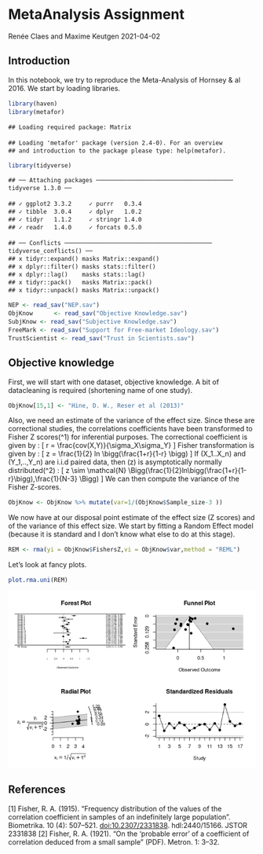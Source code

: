 MetaAnalysis Assignment
================
Renée Claes and Maxime Keutgen
2021-04-02

## Introduction

In this notebook, we try to reproduce the Meta-Analysis of Hornsey & al
2016. We start by loading libraries.

``` r
library(haven)
library(metafor)
```

    ## Loading required package: Matrix

    ## Loading 'metafor' package (version 2.4-0). For an overview 
    ## and introduction to the package please type: help(metafor).

``` r
library(tidyverse)
```

    ## ── Attaching packages ─────────────────────────────────────── tidyverse 1.3.0 ──

    ## ✓ ggplot2 3.3.2     ✓ purrr   0.3.4
    ## ✓ tibble  3.0.4     ✓ dplyr   1.0.2
    ## ✓ tidyr   1.1.2     ✓ stringr 1.4.0
    ## ✓ readr   1.4.0     ✓ forcats 0.5.0

    ## ── Conflicts ────────────────────────────────────────── tidyverse_conflicts() ──
    ## x tidyr::expand() masks Matrix::expand()
    ## x dplyr::filter() masks stats::filter()
    ## x dplyr::lag()    masks stats::lag()
    ## x tidyr::pack()   masks Matrix::pack()
    ## x tidyr::unpack() masks Matrix::unpack()

``` r
NEP <- read_sav("NEP.sav")
ObjKnow      <- read_sav("Objective Knowledge.sav")
SubjKnow <- read_sav("Subjective Knowledge.sav")
FreeMark <- read_sav("Support for Free-market Ideology.sav")
TrustScientist <- read_sav("Trust in Scientists.sav")
```

## Objective knowledge

First, we will start with one dataset, objective knowledge. A bit of
datacleaning is required (shortening name of one study).

``` r
ObjKnow[15,1] <- "Hine, D. W., Reser et al (2013)" 
```

Also, we need an estimate of the variance of the effect size. Since
these are correctional studies, the correlations coefficients have been
transformed to Fisher Z scores\(^1\) for inferential purposes. The
correctional coefficient is given by :
\[ r = \frac{cov(X,Y)}{\sigma_X\sigma_Y} \] Fisher transformation is
given by : \[ z = \frac{1}{2} ln \bigg(\frac{1+r}{1-r} \bigg) \] If
\(X_1..X_n\) and \(Y_1,..,Y_n\) are i.i.d paired data, then \(z\) is
asymptotically normally distributed\(^2\) :
\[ z \sim \mathcal{N} \Bigg(\frac{1}{2}ln\bigg(\frac{1+r}{1-r}\bigg),\frac{1}{N-3} \Bigg) \]
We can then compute the variance of the Fisher Z-scores.

``` r
ObjKnow <- ObjKnow %>% mutate(var=1/(ObjKnow$Sample_size-3 ))
```

We now have at our disposal point estimate of the effect size (Z scores)
and of the variance of this effect size. We start by fitting a Random
Effect model (because it is standard and I don’t know what else to do at
this stage).

``` r
REM <- rma(yi = ObjKnow$FishersZ,vi = ObjKnow$var,method = "REML")
```

Let’s look at fancy plots.

``` r
plot.rma.uni(REM)
```

![](README_files/figure-gfm/unnamed-chunk-5-1.png)<!-- -->

## References

\[1\] Fisher, R. A. (1915). “Frequency distribution of the values of the
correlation coefficient in samples of an indefinitely large population”.
Biometrika. 10 (4): 507–521. <doi:10.2307/2331838>. hdl:2440/15166.
JSTOR 2331838 \[2\] Fisher, R. A. (1921). “On the ‘probable error’ of a
coefficient of correlation deduced from a small sample” (PDF). Metron.
1: 3–32.
